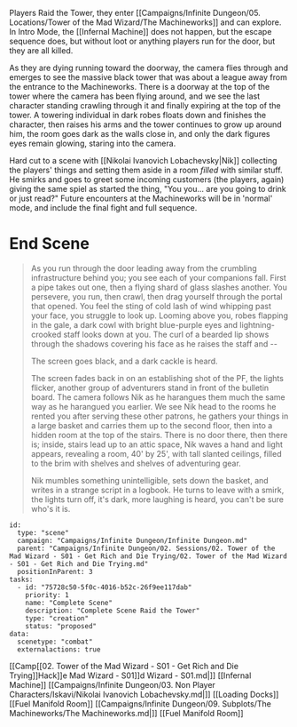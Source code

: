 Players Raid the Tower, they enter [[Campaigns/Infinite Dungeon/05. Locations/Tower of the Mad Wizard/The Machineworks]] and can explore. In Intro Mode, the [[Infernal Machine]] does not happen, but the escape sequence does, but without loot or anything players run for the door, but they are all killed. 

As they are dying running toward the doorway, the camera flies through and emerges to see the massive black tower that was about a league away from the entrance to the Machineworks. There is a doorway at the top of the tower where the camera has been flying around, and we see the last character standing crawling through it and finally expiring at the top of the tower. A towering individual in dark robes floats down and finishes the character, then raises his arms and the tower continues to grow up around him, the room goes dark as the walls close in, and only the dark figures eyes remain glowing, staring into the camera.

Hard cut to a scene with [[Nikolai Ivanovich Lobachevsky|Nik]] collecting the players' things and setting them aside in a room _filled_ with similar stuff. He smirks and goes to greet some incoming customers (the players, again) giving the same spiel as started the thing, "You you... are you going to drink or just read?" Future encounters at the Machineworks will be in 'normal' mode, and include the final fight and full sequence.

# End Scene

> As you run through the door leading away from the crumbling infrastructure behind you; you see each of your companions fall. First a pipe takes out one, then a flying shard of glass slashes another. You persevere, you run, then crawl, then drag yourself through the portal that opened. You feel the sting of cold lash of wind whipping past your face, you struggle to look up. Looming above you, robes flapping in the gale, a dark cowl with bright blue-purple eyes and lightning-crooked staff looks down at you. The curl of a bearded lip shows through the shadows covering his face as he raises the staff and --
>
> The screen goes black, and a dark cackle is heard.
>  
> The screen fades back in on an establishing shot of the PF, the lights flicker, another group of adventurers stand in front of the bulletin board. The camera follows Nik as he harangues them much the same way as he harangued you earlier. We see Nik head to the rooms he rented you after serving these other patrons, he gathers your things in a large basket and carries them up to the second floor, then into a hidden room at the top of the stairs. There is no door there, then there is; inside, stairs lead up to an attic space, Nik waves a hand and light appears, revealing a room, 40' by 25', with tall slanted ceilings, filled to the brim with shelves and shelves of adventuring gear.
> 
> Nik mumbles something unintelligible, sets down the basket, and writes in a strange script in a logbook. He turns to leave with a smirk, the lights turn off, it's dark, more laughing is heard, you can't be sure who's it is.

```RpgManager4
id: 
  type: "scene"
  campaign: "Campaigns/Infinite Dungeon/Infinite Dungeon.md"
  parent: "Campaigns/Infinite Dungeon/02. Sessions/02. Tower of the Mad Wizard - S01 - Get Rich and Die Trying/02. Tower of the Mad Wizard - S01 - Get Rich and Die Trying.md"
  positionInParent: 3
tasks: 
  - id: "75728c50-5f0c-4016-b52c-26f9ee117dab"
    priority: 1
    name: "Complete Scene"
    description: "Complete Scene Raid the Tower"
    type: "creation"
    status: "proposed"
data: 
  scenetype: "combat"
  externalactions: true
```

[[Camp[[02. Tower of the Mad Wizard - S01 - Get Rich and Die Trying]]Hack]]e Mad Wizard - S01]]d Wizard - S01.md|]]
[[Infernal Machine]]
[[Campaigns/Infinite Dungeon/03. Non Player Characters/Iskavi/Nikolai Ivanovich Lobachevsky.md|]]
[[Loading Docks]]
[[Fuel Manifold Room]]
[[Campaigns/Infinite Dungeon/09. Subplots/The Machineworks/The Machineworks.md|]]
[[Fuel Manifold Room]]